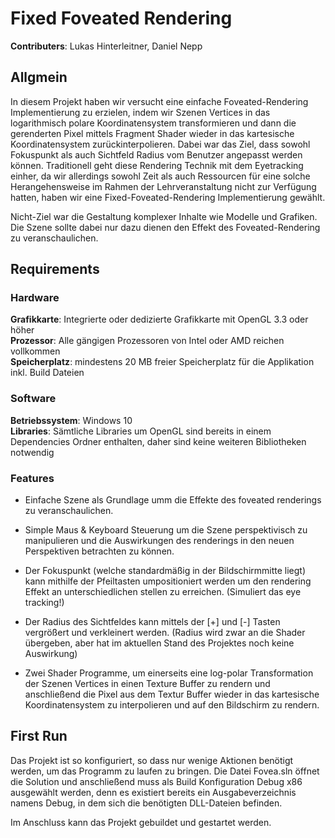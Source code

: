 # Fixed Foveated Rendering

**Contributers**: Lukas Hinterleitner, Daniel Nepp

## Allgmein
In diesem Projekt haben wir versucht eine einfache Foveated-Rendering Implementierung zu erzielen, indem wir Szenen Vertices in das logarithmisch polare Koordinatensystem transformieren und dann die gerenderten Pixel mittels Fragment Shader wieder in das kartesische Koordinatensystem zurückinterpolieren.
Dabei war das Ziel, dass sowohl Fokuspunkt als auch Sichtfeld Radius vom Benutzer angepasst werden können.
Traditionell geht diese Rendering Technik mit dem Eyetracking einher, da wir allerdings sowohl Zeit als auch Ressourcen für eine solche Herangehensweise im Rahmen der Lehrveranstaltung nicht zur Verfügung hatten, haben wir eine Fixed-Foveated-Rendering Implementierung gewählt.

Nicht-Ziel war die Gestaltung komplexer Inhalte wie Modelle und Grafiken. Die Szene sollte dabei nur dazu dienen den Effekt des Foveated-Rendering zu veranschaulichen.

## Requirements

### Hardware
**Grafikkarte**: 		Integrierte oder dedizierte Grafikkarte mit OpenGL 3.3 oder höher <br>
**Prozessor**: 			Alle gängigen Prozessoren von Intel oder AMD reichen vollkommen <br>
**Speicherplatz**: 		mindestens 20 MB freier Speicherplatz für die Applikation inkl. Build Dateien <br>

### Software
**Betriebssystem**: 	Windows 10 <br>
**Libraries**: 			Sämtliche Libraries um OpenGL sind bereits in einem Dependencies Ordner enthalten, daher sind keine weiteren Bibliotheken notwendig <br>

### Features
- Einfache Szene als Grundlage umm die Effekte des foveated renderings zu veranschaulichen.

- Simple Maus & Keyboard Steuerung um die Szene perspektivisch zu manipulieren und die Auswirkungen des renderings in den neuen Perspektiven betrachten zu können.

- Der Fokuspunkt (welche standardmäßig in der Bildschirmmitte liegt) kann mithilfe der Pfeiltasten umpositioniert werden um den rendering Effekt an unterschiedlichen stellen zu erreichen. (Simuliert das eye tracking!)

- Der Radius des Sichtfeldes kann mittels der [+] und [-] Tasten vergrößert und verkleinert werden. (Radius wird zwar an die Shader übergeben, aber hat im aktuellen Stand des Projektes noch keine Auswirkung)

- Zwei Shader Programme, um einerseits eine log-polar Transformation der Szenen Vertices in einen Texture Buffer zu rendern und anschließend die Pixel aus dem Textur Buffer wieder in das kartesische Koordinatensystem zu interpolieren und auf den Bildschirm zu rendern. 

## First Run
Das Projekt ist so konfiguriert, so dass nur wenige Aktionen benötigt werden, um das Programm zu laufen zu bringen.
Die Datei Fovea.sln öffnet die Solution und anschließend muss als Build Konfiguration Debug x86 ausgewählt werden, denn es existiert bereits ein Ausgabeverzeichnis namens Debug, in dem sich die benötigten DLL-Dateien befinden.

Im Anschluss kann das Projekt gebuildet und gestartet werden.